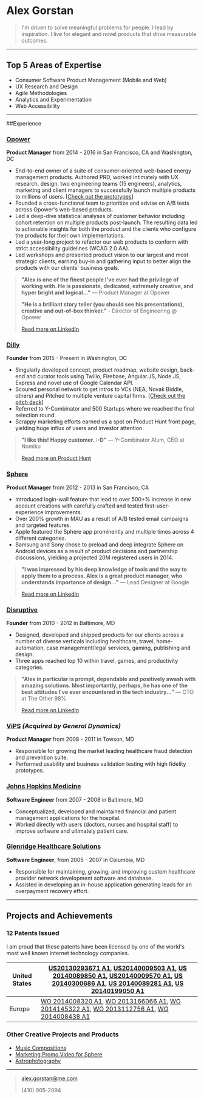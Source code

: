 # Alex Gorstan
>I'm driven to solve meaningful problems for people. I lead by inspiration. I live for elegant and novel products that drive measurable outcomes.

-----------------------------------------------------------------------------------------------
## Top 5 Areas of Expertise
* Consumer Software Product Management (Mobile and Web)
* UX Research and Design
* Agile Methodologies
* Analytics and Experimentation
* Web Accessibility

-----------------------------------------------------------------------------------------------

##Experience

### [Opower](http://www.opower.com)
**Product Manager** from 2014 - 2016 in San Francisco, CA and Washington, DC

* End-to-end owner of a suite of consumer-oriented web-based energy management products. Authored PRD, worked intimately with UX research, design, two engineering teams (15 engineers), analytics, marketing and client managers to successfully launch multiple products to millions of users. [[Check out the prototypes](https://ux.opower.com/ux-prototypes/)]
* Founded a cross-functional team to prioritize and advise on A/B tests across Opower's web-based products.
* Led a deep-dive statistical analyses of customer behavior including cohort retention on multiple products post-launch. The resulting data led to actionable insights for both the product and the clients who configure the products for their own implementations.
* Led a year-long project to refactor our web products to conform with strict accessibility guidelines (WCAG 2.0 AA).
* Led workshops and presented product vision to our largest and most strategic clients, earning buy-in and gathering input to better align the products with our clients' business goals.

>**"Alex is one of the finest people I've ever had the privilege of working with. He is passionate, dedicated, extremely creative, and hyper bright and logical..."** — Product Manager at Opower
>
>**"He is a brilliant story teller (you should see his presentations), creative and out-of-box thinker."** - Director of Engineering @ Opower
> 
> [Read more on LinkedIn](www.google.com)

### [Dilly](http://www.dilly.co)
**Founder** from 2015 - Present in Washington, DC

* Singularly developed concept, product roadmap, website design, back-end and curator tools using Twilio, Firebase, Angular.JS, Node.JS, Express and novel use of Google Calendar API.
* Scoured personal network to get intros to VCs (NEA, Novak Biddle, others) and Pitched to multiple venture capital firms. [[Check out the pitch deck](https://www.icloud.com/keynote/000jLbbjYeAio7nZTqigy8rjg#Dilly_Pitch_Deck)]
* Referred to Y-Combinator and 500 Startups where we reached the final selection round.
* Scrappy marketing efforts earned us a spot on Product Hunt front page, yielding huge influx of users and investor attention. 

>**"I like this! Happy customer. :-D"** — Y-Combinator Alum, CEO at Nomiku
>
>  [Read more on Product Hunt](www.google.com)

### [Sphere](http://www.thesphere.com)
**Product Manager** from 2012 - 2013 in San Francisco, CA
* Introduced login-wall feature that lead to over 500+% increase in new account creations with carefully crafted and tested first-user-experience improvements.
* Over 200% growth in MAU as a result of A/B tested email campaigns and targeted features.
* Apple featured the Sphere app prominently and multiple times across 4 different categories.
* Samsung and Sony chose to preload and deep integrate Sphere on Android devices as a result of product decisions and partnership discussions, yielding a projected 20M registered users in 2014.

>**"I was impressed by his deep knowledge of tools and the way to apply them to a process. Alex is a great product manager, who understands importance of design..."** — Lead Designer at Google 
>
>[Read more on LinkedIn](www.google.com)

### [Disruptive](http://www.dsrp.tv)
**Founder** from 2010 - 2012 in Baltimore, MD
* Designed, developed and shipped products for our clients across a number of diverse verticals including healthcare, travel, home-automation, case management/legal services, gaming, publishing and design. 
* Three apps reached top 10 within travel, games, and productivity categories.

>**"Alex in particular is prompt, dependable and positively awash with amazing solutions. Most importantly, perhaps, he has one of the best attitudes I've ever encountered in the tech industry..."** — CTO at The Other 98%
>
>  [Read more on LinkedIn](www.google.com)

### [ViPS](http://www.gdit.com/Capabilities/Health/Health-Payer-Solutions/Customer-Support) _(Acquired by General Dynamics)_
**Product Manager** from 2008 - 2011 in Towson, MD

* Responsible for growing the market leading healthcare fraud detection and prevention suite.
* Performed usability and business validation testing with high fidelity prototypes.


### [Johns Hopkins Medicine](http://www.hopkinsmedicine.org)
**Software Engineer** from 2007 - 2008 in Baltimore, MD

* Conceptualized, developed and maintained financial and patient management applications for the hospital. 
* Worked directly with users (doctors, nurses and hospital staff) to improve software and ultimately patient care.

### [Glenridge Healthcare Solutions](https://www.glenridgehealth.com)
**Software Engineer**, from 2005 - 2007 in Columbia, MD

* Responsible for maintaining, growing, and improving custom healthcare provider network development software and database. 
* Assisted in developing an in-house application generating leads for an overpayment recovery effort.

-----------------------------------------------------------------------------------------------
## Projects and Achievements
### 12 Patents Issued

I am proud that these patents have been licensed by one of the world's most well known internet technology companies.

| United States | [US20130293671 A1](http://appft1.uspto.gov/netacgi/nph-Parser?Sect1=PTO1&Sect2=HITOFF&d=PG01&p=1&u=/netahtml/PTO/srchnum.html&r=1&f=G&l=50&s1=20130293671.PGNR.), [US20140009503 A1](http://appft1.uspto.gov/netacgi/nph-Parser?Sect1=PTO1&Sect2=HITOFF&d=PG01&p=1&u=/netahtml/PTO/srchnum.html&r=1&f=G&l=50&s1=20140009503.PGNR.), [US 20140089850 A1](http://appft1.uspto.gov/netacgi/nph-Parser?Sect1=PTO1&Sect2=HITOFF&d=PG01&p=1&u=/netahtml/PTO/srchnum.html&r=1&f=G&l=50&s1=20140089850.PGNR.), [US20140009570 A1](http://appft1.uspto.gov/netacgi/nph-Parser?Sect1=PTO1&Sect2=HITOFF&d=PG01&p=1&u=/netahtml/PTO/srchnum.html&r=1&f=G&l=50&s1=20140009570.PGNR.), [US 20140300686 A1](http://appft1.uspto.gov/netacgi/nph-Parser?Sect1=PTO1&Sect2=HITOFF&d=PG01&p=1&u=/netahtml/PTO/srchnum.html&r=1&f=G&l=50&s1=20140300686.PGNR.), [US 20140089281 A1](http://appft1.uspto.gov/netacgi/nph-Parser?Sect1=PTO1&Sect2=HITOFF&d=PG01&p=1&u=/netahtml/PTO/srchnum.html&r=1&f=G&l=50&s1=20140089281.PGNR.), [US 20140199050 A1](http://appft1.uspto.gov/netacgi/nph-Parser?Sect1=PTO1&Sect2=HITOFF&d=PG01&p=1&u=/netahtml/PTO/srchnum.html&r=1&f=G&l=50&s1=20140199050.PGNR.) |
|---------------|----------------------------------------------------------------------------------------------------------------------------------------------------------------------------------------------------------------------------------------------------------------------------------------------------------------------------------------------------------------------------------------------------------------------------------------------------------------------------------------------------------------------------------------------------------------------------------------------------------------------------------------------------------------------------------------------------------------------------------------------------------------------------------------------------------------------------------------------------------------------------------------------------------------------------------------------------------------------------------------------------------------------------------------------------------------------------------------------------------------------------------------------------------------------------------|
| Europe        | [WO 2014008320 A1](https://www.google.com/patents/WO2014008320A1?cl=en&dq=gorstan&hl=en&sa=X&ved=0ahUKEwi60IHAr__LAhUGmR4KHSIDBN8Q6AEIWzAJ), [WO 2013166066 A1](https://www.google.com/patents/WO2013166066A1?cl=en&dq=gorstan&hl=en&sa=X&ved=0ahUKEwi60IHAr__LAhUGmR4KHSIDBN8Q6AEIPzAF), [WO 2014145322 A1](https://www.google.com/patents/WO2014145322A1?cl=en&dq=gorstan&hl=en&sa=X&ved=0ahUKEwi60IHAr__LAhUGmR4KHSIDBN8Q6AEIRjAG), [WO 2013112756 A1](https://www.google.com/patents/WO2013112756A1?cl=en&dq=gorstan&hl=en&sa=X&ved=0ahUKEwjdoteXs__LAhXMsh4KHYwvB-Q4ChDoAQgbMAA), [WO 2014008438 A1](https://www.google.com/patents/WO2014008438A1?cl=en&dq=gorstan&hl=en&sa=X&ved=0ahUKEwjdoteXs__LAhXMsh4KHYwvB-Q4ChDoAQgiMAE)                                                                                                                                                                                                                                                                                                                                                                                                                                            |

### Other Creative Projects and Products
* [Music Compositions](https://soundcloud.com/electricvegetable)
* [Marketing Promo Video for Sphere](https://vimeo.com/69777169)
* [Astrophotography](https://500px.com/alexgorstan)

---
> [alex.gorstan@me.com](mailto:alex.gorstan@me.com)
> 
> (410) 905-2094
